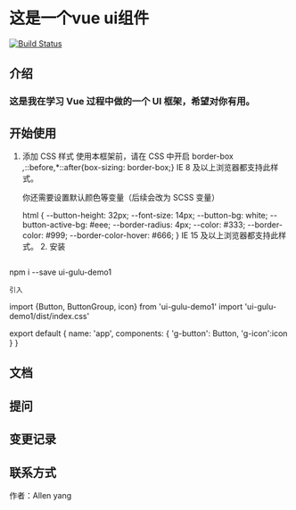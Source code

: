 # 这是一个vue ui组件
[![Build Status](https://travis-ci.org/Allen718/ui-gulu-demo.svg?branch=master)](https://travis-ci.org/Allen718/ui-gulu-demo)
## 介绍
### 这是我在学习 Vue 过程中做的一个 UI 框架，希望对你有用。
## 开始使用
1. 添加 CSS 样式 使用本框架前，请在 CSS 中开启 border-box
   *,*::before,*::after{box-sizing: border-box;}
   IE 8 及以上浏览器都支持此样式。
   
   你还需要设置默认颜色等变量（后续会改为 SCSS 变量）
   
   html {
     --button-height: 32px;
     --font-size: 14px;
     --button-bg: white;
     --button-active-bg: #eee;
     --border-radius: 4px;
     --color: #333;
     --border-color: #999;
     --border-color-hover: #666;
   }
   IE 15 及以上浏览器都支持此样式。
   2. 安装 
   ```$xslt
npm i  --save ui-gulu-demo1
```
引入 
```
import {Button, ButtonGroup, icon} from 'ui-gulu-demo1'
import 'ui-gulu-demo1/dist/index.css'

export default {
  name: 'app',
  components: {
    'g-button': Button,
    'g-icon':icon
  }
}




  
## 文档
## 提问
## 变更记录
## 联系方式



作者：Allen yang 